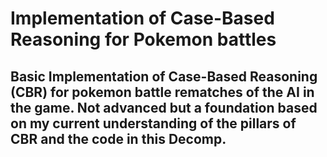 # Implementation of Case-Based Reasoning for Pokemon battles
## Basic Implementation of Case-Based Reasoning (CBR) for pokemon battle rematches of the AI in the game. Not advanced but a foundation based on my current understanding of the pillars of CBR and the code in this Decomp.
